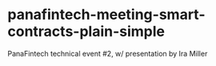 # panafintech-meeting-smart-contracts-plain-simple
PanaFintech technical event #2, w/ presentation by Ira Miller 
